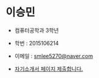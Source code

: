 
# 이승민

- 컴퓨터공학과 3학년

- 학번 : 2015106214

- 이메일 : smlee5270@naver.com

- [자기소개서 페이지 제출합니다.](https://smlee5270.github.io/)
